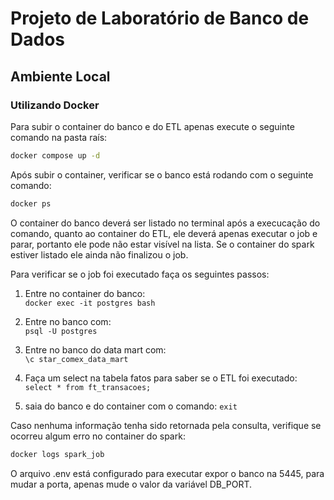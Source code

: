 # Projeto de Laboratório de Banco de Dados

## Ambiente Local

### Utilizando Docker

Para subir o container do banco e do ETL apenas execute o seguinte comando na pasta raís:
```bash
docker compose up -d
```

Após subir o container, verificar se o banco está rodando com o seguinte comando:
```bash
docker ps
```

O container do banco deverá ser listado no terminal após a execucação do comando, quanto ao container do ETL, ele deverá apenas executar o job e parar, portanto ele pode não estar visível na lista.
Se o container do spark estiver listado ele ainda não finalizou o job.

Para verificar se o job foi executado faça os seguintes passos:
1. Entre no container do banco: \
`docker exec -it postgres bash`

3. Entre no banco com: \
`psql -U postgres`

5. Entre no banco do data mart com: \
`\c star_comex_data_mart`

7. Faça um select na tabela fatos para saber se o ETL foi executado: \
`select * from ft_transacoes;`

8. saia do banco e do container com o comando:
`exit`

Caso nenhuma informação tenha sido retornada pela consulta, verifique se ocorreu algum erro no container do spark:
```bash
docker logs spark_job
```



O arquivo .env está configurado para executar expor o banco na 5445, para mudar a porta, apenas mude o valor da variável DB_PORT.
